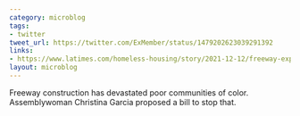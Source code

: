 ```yaml
---
category: microblog
tags:
- twitter
tweet_url: https://twitter.com/ExMember/status/1479202623039291392
links:
- https://www.latimes.com/homeless-housing/story/2021-12-12/freeway-expansions-in-underserved-communities-could-be-banned-under-proposed-state-law
layout: microblog
---
```

Freeway construction has devastated poor communities of color. Assemblywoman Christina Garcia proposed a bill to stop that.
